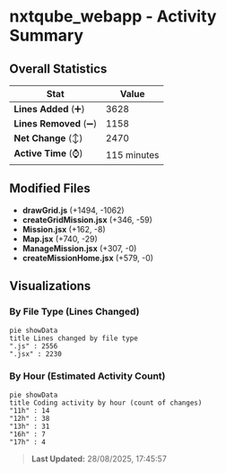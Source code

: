 # nxtqube_webapp - Activity Summary 

## Overall Statistics

| Stat                   | Value                                                             |
| ---------------------- | ----------------------------------------------------------------- |
| **Lines Added** (➕)   | 3628                                          |
| **Lines Removed** (➖) | 1158                                        |
| **Net Change** (↕)    | 2470                |
| **Active Time** (⌚)   | 115 minutes |


## Modified Files
- **drawGrid.js** (+1494, -1062)
- **createGridMission.jsx** (+346, -59)
- **Mission.jsx** (+162, -8)
- **Map.jsx** (+740, -29)
- **ManageMission.jsx** (+307, -0)
- **createMissionHome.jsx** (+579, -0)

## Visualizations

### By File Type (Lines Changed)

```mermaid
pie showData
title Lines changed by file type
".js" : 2556
".jsx" : 2230
```

### By Hour (Estimated Activity Count)

```mermaid
pie showData
title Coding activity by hour (count of changes)
"11h" : 14
"12h" : 38
"13h" : 31
"16h" : 7
"17h" : 4
```


> **Last Updated:** 28/08/2025, 17:45:57